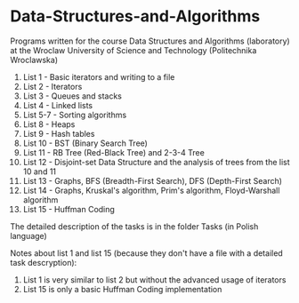 # Data-Structures-and-Algorithms
Programs written for the course Data Structures and Algorithms (laboratory) at the Wroclaw University of Science and Technology (Politechnika Wroclawska)

1. List 1 - Basic iterators and writing to a file
2. List 2 - Iterators
3. List 3 - Queues and stacks
4. List 4 - Linked lists
5. List 5-7 - Sorting algorithms
6. List 8 - Heaps
7. List 9 - Hash tables
8. List 10 - BST (Binary Search Tree)
9. List 11 - RB Tree (Red-Black Tree) and 2-3-4 Tree
10. List 12 - Disjoint-set Data Structure and the analysis of trees from the list 10 and 11
11. List 13 - Graphs, BFS (Breadth-First Search), DFS (Depth-First Search)
12. List 14 - Graphs, Kruskal's algorithm, Prim's algorithm, Floyd-Warshall algorithm
13. List 15 - Huffman Coding

The detailed description of the tasks is in the folder Tasks (in Polish language)

Notes about list 1 and list 15 (because they don't have a file with a detailed task descryption):
1. List 1 is very similar to list 2 but without the advanced usage of iterators
2. List 15 is only a basic Huffman Coding implementation
